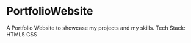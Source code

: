 # PortfolioWebsite
A Portfolio Website to showcase my projects and my skills.
Tech Stack:
HTML5
CSS
